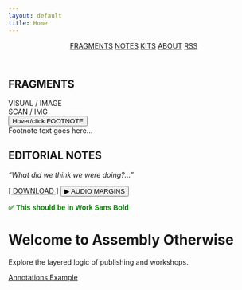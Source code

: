 ```yaml
---
layout: default
title: Home
---
```


<header class="site-header">
  <nav class="main-nav">
    <a href="#">FRAGMENTS</a>
    <a href="#">NOTES</a>
    <a href="#">KITS</a>
    <a href="#">ABOUT</a>
    <a href="#" class="rss">RSS</a>
  </nav>
</header>

<main class="layout">
  <section class="block fragments">
    <h2>FRAGMENTS</h2>
    <div class="image-set">
      <div class="image-box">VISUAL / IMAGE</div>
      <div class="image-box">SCAN / IMG</div>
    </div>
    <button onclick="showFootnote()">Hover/click FOOTNOTE</button>
    <div id="footnote" class="footnote hidden">Footnote text goes here...</div>
  </section>

  <section class="block editorial">
    <h2>EDITORIAL NOTES</h2>
    <p><em>“What did we think we were doing?…”</em></p>
    <a href="/assets/editorial-notes.pdf" class="button">[ DOWNLOAD ]</a>
    <button onclick="playAudio()">▶ AUDIO MARGINS</button>
    <audio id="audioMargins" src="/assets/audio/audio-margins.mp3"></audio>
  </section>

  <!-- Add other sections as needed -->
</main>

<p style="font-family: 'Work Sans', sans-serif; font-weight: 700; color: green;">
  ✅ This should be in Work Sans Bold
</p>

# Welcome to Assembly Otherwise

Explore the layered logic of publishing and workshops.

[Annotations Example](annotations.md)
